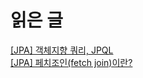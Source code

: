 # 읽은 글 
[[JPA] 객체지향 쿼리, JPQL](https://ict-nroo.tistory.com/116?category=826875) <br> 
[[JPA] 페치조인(fetch join)이란?](https://pugyu.tistory.com/94) <br> 

